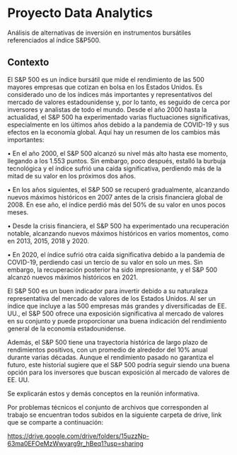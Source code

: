 # Proyecto Data Analytics

Análisis de alternativas de inversión en instrumentos bursátiles referenciados al índice S&P500.

## Contexto

El S&P 500 es un índice bursátil que mide el rendimiento de las 500 mayores empresas que cotizan en bolsa en los Estados Unidos. Es considerado uno de los índices más importantes y representativos del mercado de valores estadounidense y, por lo tanto, es seguido de cerca por inversores y analistas de todo el mundo.
Desde el año 2000 hasta la actualidad, el S&P 500 ha experimentado varias fluctuaciones significativas, especialmente en los últimos años debido a la pandemia de COVID-19 y sus efectos en la economía global. Aquí hay un resumen de los cambios más importantes:

•	En el año 2000, el S&P 500 alcanzó su nivel más alto hasta ese momento, llegando a los 1.553 puntos. Sin embargo, poco después, estalló la burbuja tecnológica y el índice sufrió una caída significativa, perdiendo más de la mitad de su valor en los próximos dos años.

•	En los años siguientes, el S&P 500 se recuperó gradualmente, alcanzando nuevos máximos históricos en 2007 antes de la crisis financiera global de 2008. En ese año, el índice perdió más del 50% de su valor en unos pocos meses.

•	Desde la crisis financiera, el S&P 500 ha experimentado una recuperación notable, alcanzando nuevos máximos históricos en varios momentos, como en 2013, 2015, 2018 y 2020.

•	En 2020, el índice sufrió otra caída significativa debido a la pandemia de COVID-19, perdiendo casi un tercio de su valor en solo un mes. Sin embargo, la recuperación posterior ha sido impresionante, y el S&P 500 alcanzó nuevos máximos históricos en 2021.

El S&P 500 es un buen indicador para invertir debido a su naturaleza representativa del mercado de valores de los Estados Unidos. Al ser un índice que incluye a las 500 empresas más grandes y diversificadas de EE. UU., el S&P 500 ofrece una exposición significativa al mercado de valores en su conjunto y puede proporcionar una buena indicación del rendimiento general de la economía estadounidense.

Además, el S&P 500 tiene una trayectoria histórica de largo plazo de rendimientos positivos, con un promedio de alrededor del 10% anual durante varias décadas. Aunque el rendimiento pasado no garantiza el futuro, este historial sugiere que el S&P 500 podría seguir siendo una buena opción para los inversores que buscan exposición al mercado de valores de EE. UU.

Se explicarán estos y demás conceptos en la reunión informativa.



Por problemas técnicos el conjunto de archivos que corresponden al trabajo se encuentran todos subidos en la siguiente carpeta de drive, link que se comparte a continuación:

 https://drive.google.com/drive/folders/15uzzNp-63ma0EFOeMzWwyarg9r_hBeq1?usp=sharing
